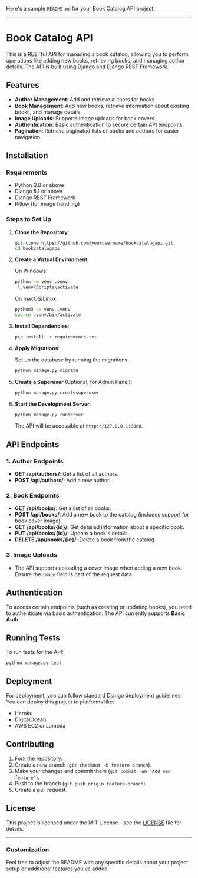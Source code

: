 Here's a sample `README.md` for your Book Catalog API project:

---

# Book Catalog API

This is a RESTful API for managing a book catalog, allowing you to perform operations like adding new books, retrieving books, and managing author details. The API is built using Django and Django REST Framework.

## Features

- **Author Management**: Add and retrieve authors for books.
- **Book Management**: Add new books, retrieve information about existing books, and manage details.
- **Image Uploads**: Supports image uploads for book covers.
- **Authentication**: Basic authentication to secure certain API endpoints.
- **Pagination**: Retrieve paginated lists of books and authors for easier navigation.

## Installation

### Requirements

- Python 3.8 or above
- Django 5.1 or above
- Django REST Framework
- Pillow (for image handling)

### Steps to Set Up

1. **Clone the Repository**:

   ```bash
   git clone https://github.com/yourusername/bookcatalogapi.git
   cd bookcatalogapi
   ```

2. **Create a Virtual Environment**:

   On Windows:

   ```bash
   python -m venv .venv
   .\.venv\Scripts\activate
   ```

   On macOS/Linux:

   ```bash
   python3 -m venv .venv
   source .venv/bin/activate
   ```

3. **Install Dependencies**:

   ```bash
   pip install -r requirements.txt
   ```

4. **Apply Migrations**:

   Set up the database by running the migrations:

   ```bash
   python manage.py migrate
   ```

5. **Create a Superuser** (Optional, for Admin Panel):

   ```bash
   python manage.py createsuperuser
   ```

6. **Start the Development Server**:

   ```bash
   python manage.py runserver
   ```

   The API will be accessible at `http://127.0.0.1:8000`.

## API Endpoints

### **1. Author Endpoints**

- **GET /api/authors/**: Get a list of all authors.
- **POST /api/authors/**: Add a new author.

### **2. Book Endpoints**

- **GET /api/books/**: Get a list of all books.
- **POST /api/books/**: Add a new book to the catalog (includes support for book cover image).
- **GET /api/books/{id}/**: Get detailed information about a specific book.
- **PUT /api/books/{id}/**: Update a book's details.
- **DELETE /api/books/{id}/**: Delete a book from the catalog.

### **3. Image Uploads**

- The API supports uploading a cover image when adding a new book. Ensure the `image` field is part of the request data.

## Authentication

To access certain endpoints (such as creating or updating books), you need to authenticate via basic authentication. The API currently supports **Basic Auth**.

## Running Tests

To run tests for the API:

```bash
python manage.py test
```

## Deployment

For deployment, you can follow standard Django deployment guidelines. You can deploy this project to platforms like:

- Heroku
- DigitalOcean
- AWS EC2 or Lambda

## Contributing

1. Fork the repository.
2. Create a new branch (`git checkout -b feature-branch`).
3. Make your changes and commit them (`git commit -am 'Add new feature'`).
4. Push to the branch (`git push origin feature-branch`).
5. Create a pull request.

## License

This project is licensed under the MIT License - see the [LICENSE](LICENSE) file for details.

---

### Customization
Feel free to adjust the README with any specific details about your project setup or additional features you've added.
